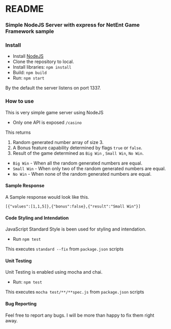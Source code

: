 # README #

### Simple NodeJS Server with express for NetEnt Game Framework sample ###

### Install ###

* Install [NodeJS](https://nodejs.org)
* Clone the repository to local.
* Install libraries: `npm install`
* Build: `npm build`
* Run: `npm start`

By the default the server listens on port 1337.

### How to use ###

This is very simple game server using NodeJS

* Only one API is exposed `/casino`

This returns
1. Random generated number array of size 3.
2. A Bonus feature capability determined by flags `true` or `false`.
3. Result of the game determined as `Big Win` , `Small Win`, `No Win`.

* `Big Win` - When all the random generated numbers are equal.
* `Small Win` - When only two of the random generated numbers are equal.
* `No Win` - When none of the random generated numbers are equal.

#### Sample Response ####

A Sample response would look like this.

`[{"values":[1,1,5]},{"bonus":false},{"result":"Small Win"}]`

#### Code Styling and Intendation ####

JavaScript Standard Style  is been used for styling and intendation.

* Run `npm test`

This executes `standard --fix` from `package.json` scripts

#### Unit Testing ####

Unit Testing is enabled using mocha and chai.

* Run: `npm test`

This executes `mocha test/**/**spec.js` from `package.json` scripts

#### Bug Reporting ####

Feel free to report any bugs. I will be more than happy to fix them right away.
